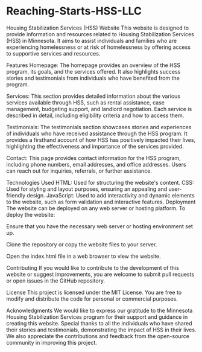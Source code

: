 # Reaching-Starts-HSS-LLC
Housing Stabilization Services (HSS) Website
This website is designed to provide information and resources related to Housing Stabilization Services (HSS) in Minnesota. It aims to assist individuals and families who are experiencing homelessness or at risk of homelessness by offering access to supportive services and resources.

Features
Homepage: The homepage provides an overview of the HSS program, its goals, and the services offered. It also highlights success stories and testimonials from individuals who have benefited from the program.

Services: This section provides detailed information about the various services available through HSS, such as rental assistance, case management, budgeting support, and landlord negotiation. Each service is described in detail, including eligibility criteria and how to access them.

Testimonials: The testimonials section showcases stories and experiences of individuals who have received assistance through the HSS program. It provides a firsthand account of how HSS has positively impacted their lives, highlighting the effectiveness and importance of the services provided.

Contact: This page provides contact information for the HSS program, including phone numbers, email addresses, and office addresses. Users can reach out for inquiries, referrals, or further assistance.

Technologies Used
HTML: Used for structuring the website's content.
CSS: Used for styling and layout purposes, ensuring an appealing and user-friendly design.
JavaScript: Used to add interactivity and dynamic elements to the website, such as form validation and interactive features.
Deployment
The website can be deployed on any web server or hosting platform. To deploy the website:

Ensure that you have the necessary web server or hosting environment set up.

Clone the repository or copy the website files to your server.

Open the index.html file in a web browser to view the website.

Contributing
If you would like to contribute to the development of this website or suggest improvements, you are welcome to submit pull requests or open issues in the GitHub repository.

License
This project is licensed under the MIT License. You are free to modify and distribute the code for personal or commercial purposes.

Acknowledgments
We would like to express our gratitude to the Minnesota Housing Stabilization Services program for their support and guidance in creating this website.
Special thanks to all the individuals who have shared their stories and testimonials, demonstrating the impact of HSS in their lives.
We also appreciate the contributions and feedback from the open-source community in improving this project.
